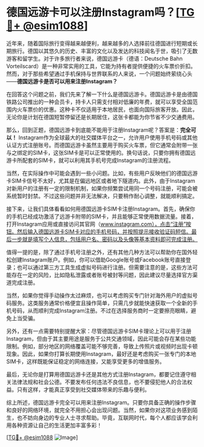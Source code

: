 # 德国远游卡可以注册Instagram吗？[[TG💪+ @esim1088](https://t.me/s/esim1088)]

近年来，随着国际旅行变得越来越便利，越来越多的人选择前往德国进行短期或长期旅行。德国以其悠久的历史、丰富的文化以及发达的科技闻名于世，吸引了无数游客和留学生。对于许多旅行者来说，德国远游卡（德语：Deutsche Bahn Vorteilscard）是一种非常实用的工具，它能为持有者提供便捷的火车票价折扣。然而，对于那些希望通过手机保持与世界联系的人来说，一个问题始终萦绕心头——**德国远游卡是否可以用来注册Instagram？**

在回答这个问题之前，我们先来了解一下什么是德国远游卡。德国远游卡是由德国铁路公司推出的一种会员卡，持卡人只需支付相对低廉的年费，就可以享受全国范围内火车票价的优惠。这种卡不仅适用于本地居民，也面向国际旅客开放。因此，无论你是计划在德国短暂停留还是长期居住，这张卡都能为你节省不少交通费用。

那么，回到正题，德国远游卡到底能不能用于注册Instagram呢？答案是：**完全可以！** Instagram作为全球最大的社交媒体平台之一，允许用户使用手机号码或其他认证方式注册账号。而德国远游卡虽然主要用于购买火车票，但它通常会附带一张与之绑定的SIM卡，这张SIM卡是可以正常使用的。换句话说，只要你拥有德国远游卡所配套的SIM卡，就可以利用其手机号完成Instagram的注册流程。

当然，在实际操作中可能会遇到一些小问题。比如，有些用户反映他们的德国远游卡SIM卡信号不太好，尤其是在偏远地区或者地下隧道内。此外，由于Instagram对新用户的注册有一定的限制机制，如果你频繁尝试用同一个号码注册，可能会被系统暂时封禁。不过这些问题并非无法解决，只要稍作耐心调整，就能顺利搞定。

接下来，让我们具体看看如何用德国远游卡SIM卡注册Instagram。首先，确保你的手机已经成功激活了远游卡附带的SIM卡，并且能够正常使用数据流量。接着，打开Instagram应用或直接访问其官网（www.instagram.com），点击“注册”按钮。然后输入德国远游卡SIM卡对应的手机号码，并按照提示接收验证码短信。最后一步就是填写个人信息，包括用户名、密码以及头像等基本资料即可完成注册。

值得一提的是，除了通过手机号注册之外，还有其他几种方法可以帮助你在国外轻松创建Instagram账户。例如，你可以借助Google账号或Facebook账号直接登录；也可以通过第三方工具生成虚拟号码进行注册。但需要注意的是，这些方法可能存在一定的风险，比如隐私泄露或者账号被封等问题，因此建议尽量选择官方渠道完成注册。

当然，如果你觉得手动操作太过麻烦，也可以考虑购买专门针对海外用户的虚拟号码服务。这类服务通常价格便宜且操作简单，只需几步就能快速获取一个全新的手机号码，从而顺利完成Instagram注册。不过在选择服务商时一定要擦亮眼睛，避免上当受骗。

另外，还有一点需要特别提醒大家：尽管德国远游卡SIM卡理论上可以用于注册Instagram，但由于其主要用途是服务于公共交通领域，因此可能会存在某些功能限制。例如，部分地区的网络覆盖可能不够完善，导致上传照片或视频时出现卡顿现象。因此，如果你打算长期使用Instagram，最好还是考虑购买一张专门的本地SIM卡，这样既能保证稳定的网络连接，又能享受更多的增值服务。

最后，无论你是打算用德国远游卡还是其他方式注册Instagram，都要记住遵守相关法律法规和社会公德。不要发布任何违法不良信息，也不要侵犯他人的合法权益。只有这样，才能真正享受到社交媒体带来的乐趣与便利。

综上所述，德国远游卡完全可以用来注册Instagram。只要你具备正确的操作步骤和良好的网络环境，就完全不用担心会出现问题。当然，如果你对这项业务感到陌生，也不妨向身边的专业人士寻求帮助。毕竟，互联网时代，每个人都应该学会利用各种资源让自己的生活更加丰富多彩！

[[TG💪+ @esim1088](https://t.me/s/esim1088) ![Image](https://i.postimg.cc/4NQfJmqS/Snipaste-2025-05-13-00-14-12.png)]